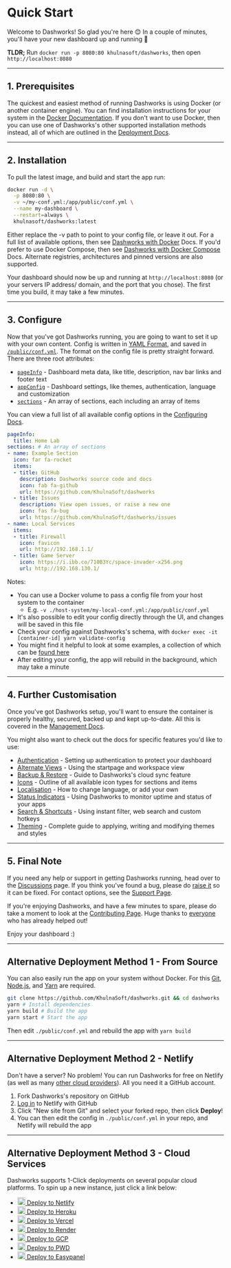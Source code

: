 # Quick Start

Welcome to Dashworks! So glad you're here 😊 In a couple of minutes, you'll have your new dashboard up and running 🚀

**TLDR;** Run `docker run -p 8080:80 khulnasoft/dashworks`, then open `http://localhost:8080`

---

## 1. Prerequisites

The quickest and easiest method of running Dashworks is using Docker (or another container engine). You can find installation instructions for your system in the [Docker Documentation](https://docs.docker.com/get-docker/).
If you don't want to use Docker, then you can use one of Dashworks's other supported installation methods instead, all of which are outlined in the [Deployment Docs](https://github.com/KhulnaSoft/dashworks/blob/master/docs/deployment.md).

---

## 2. Installation

To pull the latest image, and build and start the app run:

```bash
docker run -d \
  -p 8080:80 \
  -v ~/my-conf.yml:/app/public/conf.yml \
  --name my-dashboard \
  --restart=always \
  khulnasoft/dashworks:latest
```

Either replace the -v path to point to your config file, or leave it out. For a full list of available options, then see [Dashworks with Docker](https://github.com/KhulnaSoft/dashworks/blob/master/docs/deployment.md#deploy-with-docker) Docs. If you'd prefer to use Docker Compose, then see [Dashworks with Docker Compose](https://github.com/KhulnaSoft/dashworks/blob/master/docs/deployment.md#using-docker-compose) Docs. Alternate registries, architectures and pinned versions are also supported.

Your dashboard should now be up and running at `http://localhost:8080` (or your servers IP address/ domain, and the port that you chose). The first time you build, it may take a few minutes.

---

## 3. Configure

Now that you've got Dashworks running, you are going to want to set it up with your own content.
Config is written in [YAML Format](https://yaml.org/), and saved in [`/public/conf.yml`](https://github.com/KhulnaSoft/dashworks/blob/master/public/conf.yml).
The format on the config file is pretty straight forward. There are three root attributes:

- [`pageInfo`](https://github.com/KhulnaSoft/dashworks/blob/master/docs/configuring.md#pageinfo) - Dashboard meta data, like title, description, nav bar links and footer text
- [`appConfig`](https://github.com/KhulnaSoft/dashworks/blob/master/docs/configuring.md#appconfig-optional) - Dashboard settings, like themes, authentication, language and customization
- [`sections`](https://github.com/KhulnaSoft/dashworks/blob/master/docs/configuring.md#section) - An array of sections, each including an array of items

You can view a full list of all available config options in the [Configuring Docs](https://github.com/KhulnaSoft/dashworks/blob/master/docs/configuring.md).

```yaml
pageInfo:
  title: Home Lab
sections: # An array of sections
- name: Example Section
  icon: far fa-rocket
  items:
  - title: GitHub
    description: Dashworks source code and docs
    icon: fab fa-github
    url: https://github.com/KhulnaSoft/dashworks
  - title: Issues
    description: View open issues, or raise a new one
    icon: fas fa-bug
    url: https://github.com/KhulnaSoft/dashworks/issues
- name: Local Services
  items:
  - title: Firewall
    icon: favicon
    url: http://192.168.1.1/
  - title: Game Server
    icon: https://i.ibb.co/710B3Yc/space-invader-x256.png
    url: http://192.168.130.1/
```

Notes:

- You can use a Docker volume to pass a config file from your host system to the container
  - E.g. `-v ./host-system/my-local-conf.yml:/app/public/conf.yml`
- It's also possible to edit your config directly through the UI, and changes will be saved in this file
- Check your config against Dashworks's schema, with `docker exec -it [container-id] yarn validate-config`
- You might find it helpful to look at some examples, a collection of which can be [found here](https://gist.github.com/KhulnaSoft/000f712a5ce98f212817d20bc16bab10)
- After editing your config, the app will rebuild in the background, which may take a minute

---

## 4. Further Customisation

Once you've got Dashworks setup, you'll want to ensure the container is properly healthy, secured, backed up and kept up-to-date. All this is covered in the [Management Docs](https://github.com/KhulnaSoft/dashworks/blob/master/docs/management.md).

You might also want to check out the docs for specific features you'd like to use:

- [Authentication](/docs/authentication.md) - Setting up authentication to protect your dashboard
- [Alternate Views](/docs/alternate-views.md) - Using the startpage and workspace view
- [Backup & Restore](/docs/backup-restore.md) - Guide to Dashworks's cloud sync feature
- [Icons](/docs/icons.md) - Outline of all available icon types for sections and items
- [Localisation](/docs/multi-language-support.md) - How to change language, or add your own
- [Status Indicators](/docs/status-indicators.md) - Using Dashworks to monitor uptime and status of your apps
- [Search & Shortcuts](/docs/searching.md) - Using instant filter, web search and custom hotkeys
- [Theming](/docs/theming.md) - Complete guide to applying, writing and modifying themes and styles

---

## 5. Final Note

If you need any help or support in getting Dashworks running, head over to the [Discussions](https://github.com/KhulnaSoft/dashworks/discussions) page. If you think you've found a bug, please do [raise it](https://github.com/KhulnaSoft/dashworks/issues/new/choose) so it can be fixed. For contact options, see the [Support Page](https://github.com/KhulnaSoft/dashworks/blob/master/.github/SUPPORT.md).

If you're enjoying Dashworks, and have a few minutes to spare, please do take a moment to look at the [Contributing Page](https://github.com/KhulnaSoft/dashworks/blob/master/docs/contributing.md). Huge thanks to [everyone](https://github.com/KhulnaSoft/dashworks/blob/master/docs/credits.md) who has already helped out!

Enjoy your dashboard :)

---

## Alternative Deployment Method 1 - From Source

You can also easily run the app on your system without Docker. For this [Git](https://git-scm.com/downloads), [Node.js](https://nodejs.org/), and [Yarn](https://yarnpkg.com/) are required.

```bash
git clone https://github.com/KhulnaSoft/dashworks.git && cd dashworks
yarn # Install dependencies
yarn build # Build the app
yarn start # Start the app
```

Then edit `./public/conf.yml` and rebuild the app with `yarn build`

---

## Alternative Deployment Method 2 - Netlify

Don't have a server? No problem! You can run Dashworks for free on Netlify (as well as many [other cloud providers](./docs/deployment.md#deploy-to-cloud-service)). All you need it a GitHub account.

1. Fork Dashworks's repository on GitHub
2. [Log in](app.netlify.com/login/) to Netlify with GitHub
3. Click "New site from Git" and select your forked repo, then click **Deploy**!
4. You can then edit the config in `./public/conf.yml` in your repo, and Netlify will rebuild the app

---

## Alternative Deployment Method 3 - Cloud Services

Dashworks supports 1-Click deployments on several popular cloud platforms. To spin up a new instance, just click a link below:

- [<img src="https://i.ibb.co/ZxtzrP3/netlify.png" width="18"/> Deploy to Netlify](https://app.netlify.com/start/deploy?repository=https://github.com/khulnasoft/dashworks)
- [<img src="https://i.ibb.co/d2P1WZ7/heroku.png" width="18"/> Deploy to Heroku](https://heroku.com/deploy?template=https://github.com/KhulnaSoft/dashworks)
- [<img src="https://i.ibb.co/Ld2FZzb/vercel.png" width="18"/> Deploy to Vercel](https://vercel.com/new/project?template=https://github.com/khulnasoft/dashworks)
- [<img src="https://i.ibb.co/xCHtzgh/render.png" width="18"/> Deploy to Render](https://render.com/deploy?repo=https://github.com/khulnasoft/dashworks/tree/deploy_render)
- [<img src="https://i.ibb.co/J7MGymY/googlecloud.png" width="18"/> Deploy to GCP](https://deploy.cloud.run/?git_repo=https://github.com/khulnasoft/dashworks.git)
- [<img src="https://i.ibb.co/HVWVYF7/docker.png" width="18"/> Deploy to PWD](https://labs.play-with-docker.com/?stack=https://raw.githubusercontent.com/KhulnaSoft/dashworks/master/docker-compose.yml)
- [<img src="https://i.ibb.co/7NxnM2P/easypanel.png" width="18"/> Deploy to Easypanel](https://easypanel.io/docs/templates/dashworks)
